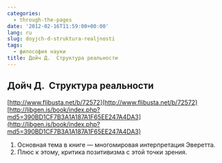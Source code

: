 ```yaml
---
categories:
  - through-the-pages
date: '2012-02-16T11:59:00+00:00'
lang: ru
slug: doyjch-d-struktura-realjnosti
tags:
  - философия науки
title: Дойч Д.  Структура реальности
---
```



## Дойч Д.  Структура реальности

[http://www.flibusta.net/b/72572](http://www.flibusta.net/b/72572)
[http://libgen.is/book/index.php?md5=390BD1CF7B3A1A187A1F65EE247A4DA3](http://libgen.is/book/index.php?md5=390BD1CF7B3A1A187A1F65EE247A4DA3)

1. Основная тема в книге — многомировая интерпретация Эверетта.
2. Плюс к этому, критика позитивизма с этой точки зрения.